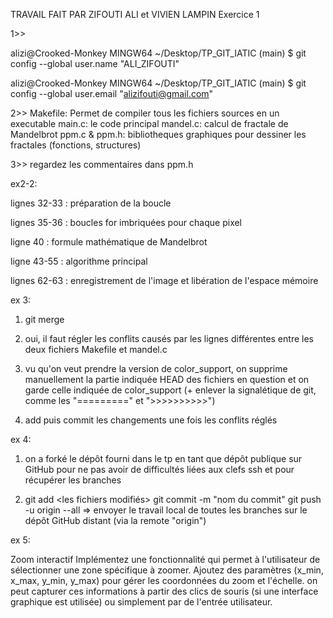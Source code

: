 TRAVAIL FAIT PAR ZIFOUTI ALI et VIVIEN LAMPIN
Exercice 1

1>>

alizi@Crooked-Monkey MINGW64 ~/Desktop/TP_GIT_IATIC (main)
$ git config --global user.name "ALI_ZIFOUTI"

alizi@Crooked-Monkey MINGW64 ~/Desktop/TP_GIT_IATIC (main)
$ git config --global user.email "alizifouti@gmail.com"


2>>
Makefile: Permet de compiler tous les fichiers sources en un executable
main.c: le code principal
mandel.c: calcul de fractale de Mandelbrot
ppm.c & ppm.h: bibliotheques graphiques pour dessiner les fractales  (fonctions, structures)

3>>
regardez les commentaires dans ppm.h 


ex2-2:

lignes 32-33 : préparation de la boucle

lignes 35-36 : boucles for imbriquées pour chaque pixel

ligne 40 : formule mathématique de Mandelbrot

ligne 43-55 : algorithme principal

lignes 62-63 : enregistrement de l'image et libération de l'espace mémoire


ex 3:

1) git merge

2) oui, il faut régler les conflits causés par les lignes différentes entre les deux fichiers
Makefile et mandel.c

3) vu qu'on veut prendre la version de color_support, on supprime manuellement la partie indiquée HEAD des fichiers en question
et on garde celle indiquée de color_support (+ enlever la signalétique de git, comme les "=========" et ">>>>>>>>>>")

4) add puis commit les changements une fois les conflits réglés

ex 4:

1) on a forké le dépôt fourni dans le tp en tant que dépôt publique sur GitHub 
pour ne pas avoir de difficultés liées aux clefs ssh et pour récupérer les branches

2) git add <les fichiers modifiés>
git commit -m "nom du commit" 
git push -u origin --all => envoyer le travail local de toutes les branches sur le
dépôt GitHub distant (via la remote "origin")

ex 5: 

Zoom interactif
Implémentez une fonctionnalité qui permet à l'utilisateur de sélectionner une zone spécifique à zoomer.
Ajoutez des paramètres (x_min, x_max, y_min, y_max) pour gérer les coordonnées du zoom et l'échelle. on peut capturer ces informations à partir des clics de souris (si une interface graphique est utilisée) ou simplement par de l'entrée utilisateur.
